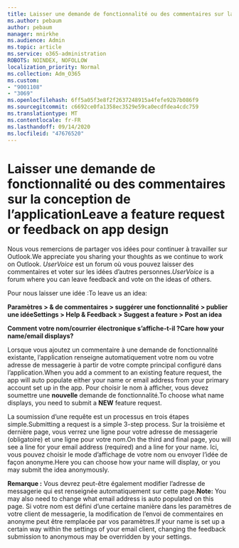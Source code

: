 ```yaml
---
title: Laisser une demande de fonctionnalité ou des commentaires sur la conception de l’application
ms.author: pebaum
author: pebaum
manager: mnirkhe
ms.audience: Admin
ms.topic: article
ms.service: o365-administration
ROBOTS: NOINDEX, NOFOLLOW
localization_priority: Normal
ms.collection: Adm_O365
ms.custom:
- "9001108"
- "3069"
ms.openlocfilehash: 6ff5a05f3e8f2f2637248915a4fefe92b7b086f9
ms.sourcegitcommit: c6692ce0fa1358ec3529e59ca0ecdfdea4cdc759
ms.translationtype: MT
ms.contentlocale: fr-FR
ms.lasthandoff: 09/14/2020
ms.locfileid: "47676520"
---
```

# <a name="leave-a-feature-request-or-feedback-on-app-design"></a><span data-ttu-id="82a7c-102">Laisser une demande de fonctionnalité ou des commentaires sur la conception de l’application</span><span class="sxs-lookup"><span data-stu-id="82a7c-102">Leave a feature request or feedback on app design</span></span>

<span data-ttu-id="82a7c-103">Nous vous remercions de partager vos idées pour continuer à travailler sur Outlook.</span><span class="sxs-lookup"><span data-stu-id="82a7c-103">We appreciate you sharing your thoughts as we continue to work on Outlook.</span></span> <span data-ttu-id="82a7c-104">*UserVoice* est un forum où vous pouvez laisser des commentaires et voter sur les idées d’autres personnes.</span><span class="sxs-lookup"><span data-stu-id="82a7c-104">*UserVoice* is a forum where you can leave feedback and vote on the ideas of others.</span></span>  

<span data-ttu-id="82a7c-105">Pour nous laisser une idée :</span><span class="sxs-lookup"><span data-stu-id="82a7c-105">To leave us an idea:</span></span> 

<span data-ttu-id="82a7c-106">**Paramètres > & de commentaires > suggérer une fonctionnalité > publier une idée**</span><span class="sxs-lookup"><span data-stu-id="82a7c-106">**Settings > Help & Feedback > Suggest a feature > Post an idea**</span></span> 

<span data-ttu-id="82a7c-107">**Comment votre nom/courrier électronique s’affiche-t-il ?**</span><span class="sxs-lookup"><span data-stu-id="82a7c-107">**Care how your name/email displays?**</span></span>

<span data-ttu-id="82a7c-108">Lorsque vous ajoutez un commentaire à une demande de fonctionnalité existante, l’application renseigne automatiquement votre nom ou votre adresse de messagerie à partir de votre compte principal configuré dans l’application.</span><span class="sxs-lookup"><span data-stu-id="82a7c-108">When you add a comment to an existing feature request, the app will auto populate either your name or email address from your primary account set up in the app.</span></span> <span data-ttu-id="82a7c-109">Pour choisir le nom à afficher, vous devez soumettre une **nouvelle** demande de fonctionnalité.</span><span class="sxs-lookup"><span data-stu-id="82a7c-109">To choose what name displays, you need to submit a **NEW** feature request.</span></span> 

<span data-ttu-id="82a7c-110">La soumission d’une requête est un processus en trois étapes simple.</span><span class="sxs-lookup"><span data-stu-id="82a7c-110">Submitting a request is a simple 3-step process.</span></span> <span data-ttu-id="82a7c-111">Sur la troisième et dernière page, vous verrez une ligne pour votre adresse de messagerie (obligatoire) et une ligne pour votre nom.</span><span class="sxs-lookup"><span data-stu-id="82a7c-111">On the third and final page, you will see a line for your email address (required) and a line for your name.</span></span> <span data-ttu-id="82a7c-112">Ici, vous pouvez choisir le mode d’affichage de votre nom ou envoyer l’idée de façon anonyme.</span><span class="sxs-lookup"><span data-stu-id="82a7c-112">Here you can choose how your name will display, or you may submit the idea anonymously.</span></span> 

<span data-ttu-id="82a7c-113">**Remarque :** Vous devrez peut-être également modifier l’adresse de messagerie qui est renseignée automatiquement sur cette page.</span><span class="sxs-lookup"><span data-stu-id="82a7c-113">**Note:** You may also need to change what email address is auto populated on this page.</span></span> <span data-ttu-id="82a7c-114">Si votre nom est défini d’une certaine manière dans les paramètres de votre client de messagerie, la modification de l’envoi de commentaires en anonyme peut être remplacée par vos paramètres.</span><span class="sxs-lookup"><span data-stu-id="82a7c-114">If your name is set up a certain way within the settings of your email client, changing the feedback submission to anonymous may be overridden by your settings.</span></span> 
